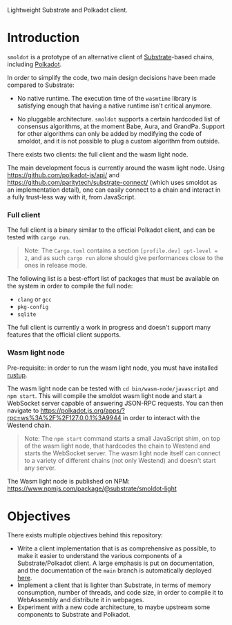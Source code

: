 Lightweight Substrate and Polkadot client.

# Introduction

`smoldot` is a prototype of an alternative client of [Substrate](https://github.com/paritytech/substrate)-based chains, including [Polkadot](https://github.com/paritytech/polkadot/).

In order to simplify the code, two main design decisions have been made compared to Substrate:

- No native runtime. The execution time of the `wasmtime` library is satisfying enough that having a native runtime isn't critical anymore.

- No pluggable architecture. `smoldot` supports a certain hardcoded list of consensus algorithms, at the moment Babe, Aura, and GrandPa. Support for other algorithms can only be added by modifying the code of smoldot, and it is not possible to plug a custom algorithm from outside.

There exists two clients: the full client and the wasm light node.

The main development focus is currently around the wasm light node. Using https://github.com/polkadot-js/api/ and https://github.com/paritytech/substrate-connect/ (which uses smoldot as an implementation detail), one can easily connect to a chain and interact in a fully trust-less way with it, from JavaScript.

### Full client

The full client is a binary similar to the official Polkadot client, and can be tested with `cargo run`.

> Note: The `Cargo.toml` contains a section `[profile.dev] opt-level = 2`, and as such `cargo run` alone should give performances close to the ones in release mode.

The following list is a best-effort list of packages that must be available on the system in order to compile the full node:

- `clang` or `gcc`
- `pkg-config`
- `sqlite`

The full client is currently a work in progress and doesn't support many features that the official client supports.

### Wasm light node

Pre-requisite: in order to run the wasm light node, you must have installed [rustup](https://rustup.rs/).

The wasm light node can be tested with `cd bin/wasm-node/javascript` and `npm start`. This will compile the smoldot wasm light node and start a WebSocket server capable of answering JSON-RPC requests. You can then navigate to <https://polkadot.js.org/apps/?rpc=ws%3A%2F%2F127.0.0.1%3A9944> in order to interact with the Westend chain.

> Note: The `npm start` command starts a small JavaScript shim, on top of the wasm light node, that hardcodes the chain to Westend and starts the WebSocket server. The wasm light node itself can connect to a variety of different chains (not only Westend) and doesn't start any server.

The Wasm light node is published on NPM: https://www.npmjs.com/package/@substrate/smoldot-light

# Objectives

There exists multiple objectives behind this repository:

- Write a client implementation that is as comprehensive as possible, to make it easier to understand the various components of a Substrate/Polkadot client. A large emphasis is put on documentation, and the documentation of the `main` branch is automatically deployed [here](https://paritytech.github.io/smoldot/smoldot/index.html).
- Implement a client that is lighter than Substrate, in terms of memory consumption, number of threads, and code size, in order to compile it to WebAssembly and distribute it in webpages.
- Experiment with a new code architecture, to maybe upstream some components to Substrate and Polkadot.
